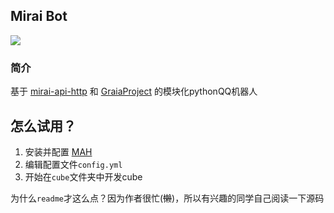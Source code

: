 Mirai Bot
-------------

<a href="https://www.python.org" alt="python"><img src="https://img.shields.io/badge/python-3.8+-blue" /></a>

### 简介

基于 [mirai-api-http](https://github.com/project-mirai/mirai-api-http)
和 [GraiaProject](https://github.com/GraiaProject/Application) 的模块化pythonQQ机器人

## 怎么试用？

1. 安装并配置 [MAH](https://github.com/project-mirai/mirai-api-http)
2. 编辑配置文件`config.yml`
3. 开始在`cube`文件夹中开发cube

为什么`readme`才这么点？因为作者很忙(~~懒~~)，所以有兴趣的同学自己阅读一下源码